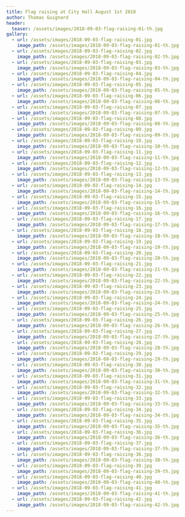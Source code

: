 ```yaml
---
title: Flag raising at City Hall August 1st 2018
author: Thomas Guignard
header:
  teaser: /assets/images/2018-09-03-flag-raising-01-th.jpg
gallery:
  - url: /assets/images/2018-09-03-flag-raising-01.jpg
    image_path: /assets/images/2018-09-03-flag-raising-01-th.jpg
  - url: /assets/images/2018-09-03-flag-raising-02.jpg
    image_path: /assets/images/2018-09-03-flag-raising-02-th.jpg
  - url: /assets/images/2018-09-03-flag-raising-03.jpg
    image_path: /assets/images/2018-09-03-flag-raising-03-th.jpg
  - url: /assets/images/2018-09-03-flag-raising-04.jpg
    image_path: /assets/images/2018-09-03-flag-raising-04-th.jpg
  - url: /assets/images/2018-09-03-flag-raising-05.jpg
    image_path: /assets/images/2018-09-03-flag-raising-05-th.jpg
  - url: /assets/images/2018-09-03-flag-raising-06.jpg
    image_path: /assets/images/2018-09-03-flag-raising-06-th.jpg
  - url: /assets/images/2018-09-03-flag-raising-07.jpg
    image_path: /assets/images/2018-09-03-flag-raising-07-th.jpg
  - url: /assets/images/2018-09-03-flag-raising-08.jpg
    image_path: /assets/images/2018-09-03-flag-raising-08-th.jpg
  - url: /assets/images/2018-09-03-flag-raising-09.jpg
    image_path: /assets/images/2018-09-03-flag-raising-09-th.jpg
  - url: /assets/images/2018-09-03-flag-raising-10.jpg
    image_path: /assets/images/2018-09-03-flag-raising-10-th.jpg
  - url: /assets/images/2018-09-03-flag-raising-11.jpg
    image_path: /assets/images/2018-09-03-flag-raising-11-th.jpg
  - url: /assets/images/2018-09-03-flag-raising-12.jpg
    image_path: /assets/images/2018-09-03-flag-raising-12-th.jpg
  - url: /assets/images/2018-09-03-flag-raising-13.jpg
    image_path: /assets/images/2018-09-03-flag-raising-13-th.jpg
  - url: /assets/images/2018-09-03-flag-raising-14.jpg
    image_path: /assets/images/2018-09-03-flag-raising-14-th.jpg
  - url: /assets/images/2018-09-03-flag-raising-15.jpg
    image_path: /assets/images/2018-09-03-flag-raising-15-th.jpg
  - url: /assets/images/2018-09-03-flag-raising-16.jpg
    image_path: /assets/images/2018-09-03-flag-raising-16-th.jpg
  - url: /assets/images/2018-09-03-flag-raising-17.jpg
    image_path: /assets/images/2018-09-03-flag-raising-17-th.jpg
  - url: /assets/images/2018-09-03-flag-raising-18.jpg
    image_path: /assets/images/2018-09-03-flag-raising-18-th.jpg
  - url: /assets/images/2018-09-03-flag-raising-19.jpg
    image_path: /assets/images/2018-09-03-flag-raising-19-th.jpg
  - url: /assets/images/2018-09-03-flag-raising-20.jpg
    image_path: /assets/images/2018-09-03-flag-raising-20-th.jpg
  - url: /assets/images/2018-09-03-flag-raising-21.jpg
    image_path: /assets/images/2018-09-03-flag-raising-21-th.jpg
  - url: /assets/images/2018-09-03-flag-raising-22.jpg
    image_path: /assets/images/2018-09-03-flag-raising-22-th.jpg
  - url: /assets/images/2018-09-03-flag-raising-23.jpg
    image_path: /assets/images/2018-09-03-flag-raising-23-th.jpg
  - url: /assets/images/2018-09-03-flag-raising-24.jpg
    image_path: /assets/images/2018-09-03-flag-raising-24-th.jpg
  - url: /assets/images/2018-09-03-flag-raising-25.jpg
    image_path: /assets/images/2018-09-03-flag-raising-25-th.jpg
  - url: /assets/images/2018-09-03-flag-raising-26.jpg
    image_path: /assets/images/2018-09-03-flag-raising-26-th.jpg
  - url: /assets/images/2018-09-03-flag-raising-27.jpg
    image_path: /assets/images/2018-09-03-flag-raising-27-th.jpg
  - url: /assets/images/2018-09-03-flag-raising-28.jpg
    image_path: /assets/images/2018-09-03-flag-raising-28-th.jpg
  - url: /assets/images/2018-09-03-flag-raising-29.jpg
    image_path: /assets/images/2018-09-03-flag-raising-29-th.jpg
  - url: /assets/images/2018-09-03-flag-raising-30.jpg
    image_path: /assets/images/2018-09-03-flag-raising-30-th.jpg
  - url: /assets/images/2018-09-03-flag-raising-31.jpg
    image_path: /assets/images/2018-09-03-flag-raising-31-th.jpg
  - url: /assets/images/2018-09-03-flag-raising-32.jpg
    image_path: /assets/images/2018-09-03-flag-raising-32-th.jpg
  - url: /assets/images/2018-09-03-flag-raising-33.jpg
    image_path: /assets/images/2018-09-03-flag-raising-33-th.jpg
  - url: /assets/images/2018-09-03-flag-raising-34.jpg
    image_path: /assets/images/2018-09-03-flag-raising-34-th.jpg
  - url: /assets/images/2018-09-03-flag-raising-35.jpg
    image_path: /assets/images/2018-09-03-flag-raising-35-th.jpg
  - url: /assets/images/2018-09-03-flag-raising-36.jpg
    image_path: /assets/images/2018-09-03-flag-raising-36-th.jpg
  - url: /assets/images/2018-09-03-flag-raising-37.jpg
    image_path: /assets/images/2018-09-03-flag-raising-37-th.jpg
  - url: /assets/images/2018-09-03-flag-raising-38.jpg
    image_path: /assets/images/2018-09-03-flag-raising-38-th.jpg
  - url: /assets/images/2018-09-03-flag-raising-39.jpg
    image_path: /assets/images/2018-09-03-flag-raising-39-th.jpg
  - url: /assets/images/2018-09-03-flag-raising-40.jpg
    image_path: /assets/images/2018-09-03-flag-raising-40-th.jpg
  - url: /assets/images/2018-09-03-flag-raising-41.jpg
    image_path: /assets/images/2018-09-03-flag-raising-41-th.jpg
  - url: /assets/images/2018-09-03-flag-raising-42.jpg
    image_path: /assets/images/2018-09-03-flag-raising-42-th.jpg
---
```

